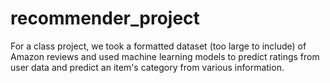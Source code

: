 # recommender_project
For a class project, we took a formatted dataset (too large to include) of Amazon reviews and used machine learning models to predict ratings from user data and predict an item's category from various information.

